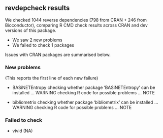 ## revdepcheck results

We checked 1044 reverse dependencies (798 from CRAN + 246 from Bioconductor), comparing R CMD check results across CRAN and dev versions of this package.

 * We saw 2 new problems
 * We failed to check 1 packages

Issues with CRAN packages are summarised below.

### New problems
(This reports the first line of each new failure)

* BASiNETEntropy
  checking whether package ‘BASiNETEntropy’ can be installed ... WARNING
  checking R code for possible problems ... NOTE

* bibliometrix
  checking whether package ‘bibliometrix’ can be installed ... WARNING
  checking R code for possible problems ... NOTE

### Failed to check

* vivid (NA)
